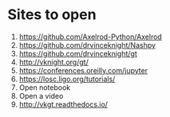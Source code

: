 # Sites to open

1. https://github.com/Axelrod-Python/Axelrod
2. https://github.com/drvinceknight/Nashpy
3. https://github.com/drvinceknight/gt
4. http://vknight.org/gt/
5. https://conferences.oreilly.com/jupyter
6. https://losc.ligo.org/tutorials/
7. Open notebook
8. Open a video
9. http://vkgt.readthedocs.io/
